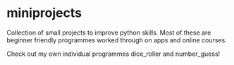 # miniprojects
Collection of small projects to improve python skills.
Most of these are beginner friendly programmes worked through on apps and online courses.

Check out my own individual programmes dice_roller and number_guess!

